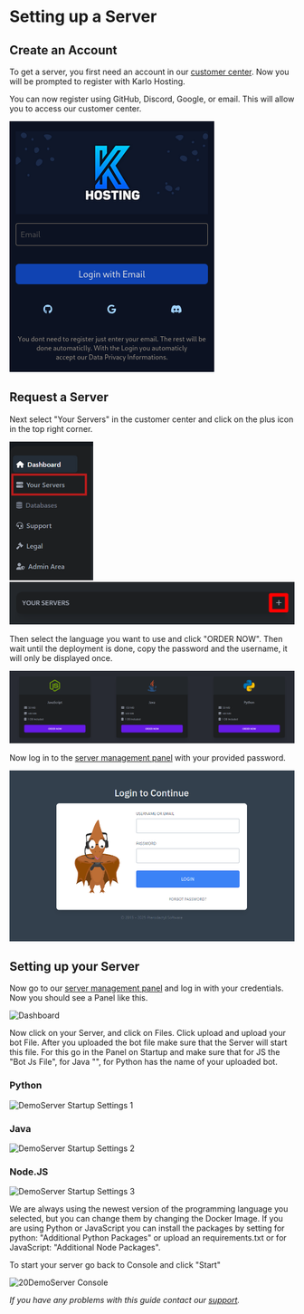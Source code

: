 # Setting up a Server

<!-- panels:start -->
<!-- div:title-panel -->
## Create an Account

<!-- div:left-panel -->
To get a server, you first need an account in our [customer center](https://karlo-hosting.com/dash/home). Now you will be prompted to register with Karlo Hosting.

You can now register using GitHub, Discord, Google, or email. This will allow you to access our customer center.

<!-- div:right-panel -->
![DemoServer Startup Settings 2](../_media/Screenshot%20From%202025-07-21%2023-02-52.png)

<!-- div:title-panel -->
## Request a Server

<!-- div:left-panel -->
Next select "Your Servers" in the customer center and click on the plus icon in the top right corner.

<!-- div:right-panel -->
![Screenshot Dash](../_media/Screenshot_dash.png)
![Screenshot Servers Dash](../_media/Screenshot_serversdash.png)

<!-- div:left-panel -->
Then select the language you want to use and click "ORDER NOW". Then wait until the deployment is done, copy the password and the username, it will only be displayed once. 

<!-- div:right-panel -->
![selectlanguage](../_media/Screenshot_selectlanguage.png)

<!-- div:left-panel -->
Now log in to the [server management panel](https://panel.karlo-hosting.com/) with your provided password.

<!-- div:right-panel -->
![peterologin](../_media/Screenshot_peterologin.png)

<!-- div:title-panel -->
## Setting up your Server

<!-- div:left-panel -->
Now go to our [server management panel](https://panel.karlo-hosting.com/) and log in with your credentials. Now you should see a Panel like this.&#x20;

<!-- div:right-panel -->
![Dashboard](../_media/Screenshot%202022-08-08%20at%2013-24-09%20Dashboard.png)

<!-- div:left-panel -->
Now click on your Server, and click on Files. Click upload and upload your bot File. After you uploaded the bot file make sure that the Server will start this file. For this go in the Panel on Startup and make sure that for JS the "Bot Js File", for Java "", for Python has the name of your uploaded bot.

<!-- div:right-panel -->
<!-- tabs:start -->

### **Python**

![DemoServer Startup Settings 1](../_media/Screenshot%202022-08-08%20at%2016-01-20%20DemoServer%20Startup%20Settings.png)

### **Java**

![DemoServer Startup Settings 2](../_media/Screenshot%202022-08-08%20at%2016-01-56%20DemoServer%20Startup%20Settings.png)

### **Node.JS**

![DemoServer Startup Settings 3](../_media/Screenshot%202022-08-08%20at%2015-59-19%20DemoServer%20Startup%20Settings.png)

<!-- tabs:end -->

<!-- div:left-panel -->
We are always using the newest version of the programming language you selected, but you can change them by changing the Docker Image. If you are using Python or JavaScript you can install the packages by setting for python: "Additional Python Packages" or upload an requirements.txt or for JavaScript: "Additional Node Packages".

To start your server go back to Console and click "Start"

<!-- div:right-panel -->
![20DemoServer Console](../_media/Screenshot%202022-08-08%20at%2016-12-19%20DemoServer%20Console.png)

<!-- panels:end -->

_If you have any problems with this guide contact our_ [_support_](https://customer.karlo-hosting.com/)_._
